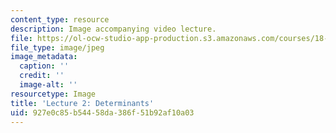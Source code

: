 ```yaml
---
content_type: resource
description: Image accompanying video lecture.
file: https://ol-ocw-studio-app-production.s3.amazonaws.com/courses/18-02-multivariable-calculus-fall-2007/927e0c85b54458da386f51b92af10a03_02.jpg
file_type: image/jpeg
image_metadata:
  caption: ''
  credit: ''
  image-alt: ''
resourcetype: Image
title: 'Lecture 2: Determinants'
uid: 927e0c85-b544-58da-386f-51b92af10a03
---
```

